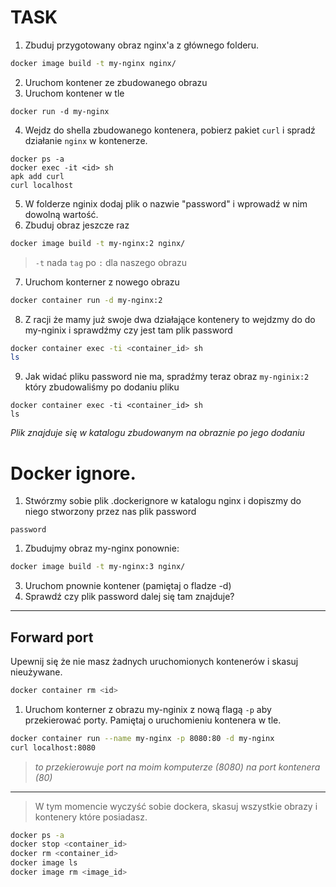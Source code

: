 # TASK

1. Zbuduj przygotowany obraz nginx'a z głównego folderu.
```sh
docker image build -t my-nginx nginx/
```

2. Uruchom kontener ze zbudowanego obrazu
3. Uruchom kontener w tle
```
docker run -d my-nginx
``` 

4. Wejdz do shella zbudowanego kontenera, pobierz pakiet `curl` i spradź działanie `nginx` w kontenerze.
```
docker ps -a
docker exec -it <id> sh
apk add curl
curl localhost
```

5. W folderze nginix dodaj plik o nazwie "password" i wprowadź w nim dowolną wartość.
6. Zbuduj obraz jeszcze raz 
```sh
docker image build -t my-nginx:2 nginx/
```
>`-t` nada `tag` po `:` dla naszego obrazu 

7. Uruchom konterner z nowego obrazu
```sh
docker container run -d my-nginx:2
```
8. Z racji że mamy już swoje dwa działające kontenery to wejdzmy do do my-nginix i sprawdźmy czy jest tam plik password 
```sh
docker container exec -ti <container_id> sh
ls
```
9. Jak widać pliku password nie ma, spradźmy teraz obraz `my-nginix:2` który zbudowaliśmy po dodaniu pliku
```
docker container exec -ti <container_id> sh
ls
```
<i> Plik znajduje się w katalogu zbudowanym na obraznie po jego dodaniu </i>


# Docker ignore.

1. Stwórzmy sobie plik .dockerignore w katalogu nginx i dopiszmy do niego stworzony przez nas plik password

```.dockerignore
password
```

1. Zbudujmy obraz my-nginx ponownie:

```sh
docker image build -t my-nginx:3 nginx/
```
3. Uruchom pnownie kontener (pamiętaj o fladze -d)
4. Sprawdź czy plik password dalej się tam znajduje?
___

## Forward port

Upewnij się że nie masz żadnych uruchomionych kontenerów i skasuj nieużywane. 

```sh
docker container rm <id>
```

1. Uruchom konterner z obrazu my-nginix z nową flagą `-p` aby przekierować porty. Pamiętaj o uruchomieniu kontenera w tle.
   
```sh
docker container run --name my-nginx -p 8080:80 -d my-nginx
curl localhost:8080
```

><i>to przekierowuje port na moim komputerze (8080) na port kontenera (80)</i>
___
>W tym momencie wyczyść sobie dockera, skasuj wszystkie obrazy i kontenery które posiadasz.
```sh
docker ps -a
docker stop <container_id>
docker rm <container_id>
docker image ls
docker image rm <image_id>
```